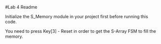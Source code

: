 #Lab 4 Readme

Initialize the S_Memory module in your project first before running this code.

You need to press Key[3] - Reset in order to get the S-Array FSM to fill the memory.